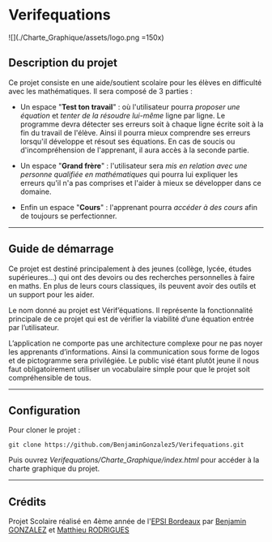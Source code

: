 # Verifequations
![](./Charte_Graphique/assets/logo.png =150x)

## Description du projet

Ce projet consiste en une aide/soutient scolaire pour les élèves en difficulté avec les mathématiques. Il sera composé de 3 parties :
- Un espace "**Test ton travail**" : où l'utilisateur pourra *proposer une équation* et *tenter de la résoudre lui-même* ligne par ligne. Le programme devra détecter ses erreurs soit à chaque ligne écrite soit à la fin du travail de l'élève. Ainsi il pourra mieux comprendre ses erreurs lorsqu'il développe et résout ses équations. En cas de soucis ou d'incompréhension de l'apprenant, il aura accès à la seconde partie.

- Un espace "**Grand frère**" : l'utilisateur sera *mis en relation avec une personne qualifiée en mathématiques* qui pourra lui expliquer les erreurs qu'il n'a pas comprises et l'aider à mieux se développer dans ce domaine.

- Enfin un espace "**Cours**" : l'apprenant pourra *accéder à des cours* afin de toujours se perfectionner.

---
## Guide de démarrage

Ce projet est destiné principalement à des jeunes (collège, lycée, études supérieures...) qui ont des devoirs ou des recherches personnelles à faire en maths. En plus de leurs cours classiques, ils peuvent avoir des outils et un support pour les aider.

Le nom donné au projet est Vérif’équations. Il représente la fonctionnalité principale de ce projet qui est de vérifier la viabilité d’une équation entrée par l’utilisateur.

L’application ne comporte pas une architecture complexe pour ne pas noyer les apprenants d’informations. Ainsi la communication sous forme de logos et de pictogramme sera privilégiée. Le public visé étant plutôt jeune il nous faut obligatoirement utiliser un vocabulaire simple pour que le projet soit compréhensible de tous.

---
## Configuration

Pour cloner le projet :

```
git clone https://github.com/BenjaminGonzalez5/Verifequations.git
```
Puis ouvrez *Verifequations/Charte_Graphique/index.html* pour accéder à la charte graphique du projet.

---
## Crédits

Projet Scolaire réalisé en 4ème année de l'[EPSI Bordeaux](http://www.epsi.fr) par [Benjamin GONZALEZ](https://github.com/BenjaminGonzalez5) et [Matthieu RODRIGUES](https://github.com/Matthieu-Rodrigues)
